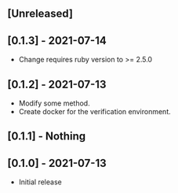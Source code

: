 ## [Unreleased]

## [0.1.3] - 2021-07-14
- Change requires ruby version to >= 2.5.0

## [0.1.2] - 2021-07-13

- Modify some method.
- Create docker for the verification environment.

## [0.1.1] - Nothing

## [0.1.0] - 2021-07-13

- Initial release
